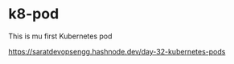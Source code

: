 # k8-pod
This is mu first Kubernetes pod

https://saratdevopsengg.hashnode.dev/day-32-kubernetes-pods
